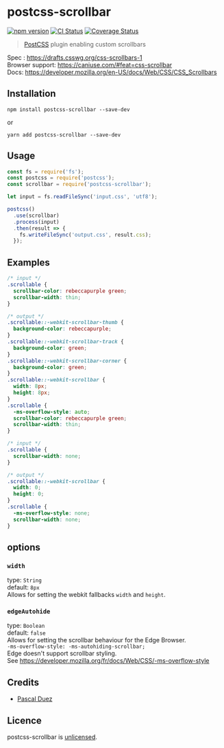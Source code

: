 # postcss-scrollbar

[![npm version][npm-image]][npm-url]
[![CI Status][ci-image]][ci-url]
[![Coverage Status][codecov-image]][codecov-url]

> [PostCSS] plugin enabling custom scrollbars

Spec : https://drafts.csswg.org/css-scrollbars-1  
Browser support: https://caniuse.com/#feat=css-scrollbar  
Docs: https://developer.mozilla.org/en-US/docs/Web/CSS/CSS_Scrollbars

## Installation

```
npm install postcss-scrollbar --save-dev
```

or

```
yarn add postcss-scrollbar --save-dev
```

## Usage

```js
const fs = require('fs');
const postcss = require('postcss');
const scrollbar = require('postcss-scrollbar');

let input = fs.readFileSync('input.css', 'utf8');

postcss()
  .use(scrollbar)
  .process(input)
  .then(result => {
    fs.writeFileSync('output.css', result.css);
  });
```

## Examples

```css
/* input */
.scrollable {
  scrollbar-color: rebeccapurple green;
  scrollbar-width: thin;
}
```

```css
/* output */
.scrollable::-webkit-scrollbar-thumb {
  background-color: rebeccapurple;
}
.scrollable::-webkit-scrollbar-track {
  background-color: green;
}
.scrollable::-webkit-scrollbar-corner {
  background-color: green;
}
.scrollable::-webkit-scrollbar {
  width: 8px;
  height: 8px;
}
.scrollable {
  -ms-overflow-style: auto;
  scrollbar-color: rebeccapurple green;
  scrollbar-width: thin;
}
```

```css
/* input */
.scrollable {
  scrollbar-width: none;
}
```

```css
/* output */
.scrollable::-webkit-scrollbar {
  width: 0;
  height: 0;
}
.scrollable {
  -ms-overflow-style: none;
  scrollbar-width: none;
}
```

## options

### `width`

type: `String`  
default: `8px`  
Allows for setting the webkit fallbacks `width` and `height`.

### `edgeAutohide`

type: `Boolean`  
default: `false`  
Allows for setting the scrollbar behaviour for the Edge Browser.  
`-ms-overflow-style: -ms-autohiding-scrollbar;`  
Edge doesn't support scrollbar styling.  
See https://developer.mozilla.org/fr/docs/Web/CSS/-ms-overflow-style

## Credits

- [Pascal Duez](https://github.com/pascalduez)

## Licence

postcss-scrollbar is [unlicensed](http://unlicense.org/).

[postcss]: https://github.com/postcss/postcss
[npm-url]: https://www.npmjs.org/package/postcss-scrollbar
[npm-image]: http://img.shields.io/npm/v/postcss-scrollbar.svg?style=flat-square
[ci-url]: https://github.com/pascalduez/postcss-scrollbar/actions/workflows/ci.yml
[ci-image]: https://img.shields.io/github/workflow/status/pascalduez/postcss-scrollbar/CI?style=flat-square
[codecov-url]: https://codecov.io/gh/pascalduez/postcss-scrollbar
[codecov-image]: https://img.shields.io/codecov/c/github/pascalduez/postcss-scrollbar.svg?style=flat-square
[license-image]: http://img.shields.io/npm/l/postcss-scrollbar.svg?style=flat-square
[license-url]: UNLICENSE



